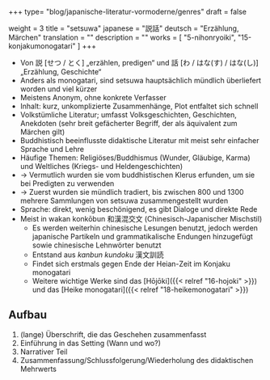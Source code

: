 +++
type= "blog/japanische-literatur-vormoderne/genres"
draft = false

weight = 3
title = "setsuwa"
japanese = "説話"
deutsch = "Erzählung, Märchen"
translation = ""
description = ""
works = [
    "5-nihonryoiki",
    "15-konjakumonogatari"
]
+++

- Von 説 [せつ / とく] „erzählen, predigen“ und 話 [わ / はな(す) / はな(し)] „Erzählung, Geschichte“
- Anders als monogatari, sind setsuwa hauptsächlich mündlich überliefert worden und viel kürzer
- Meistens Anonym, ohne konkrete Verfasser
- Inhalt: kurz, unkomplizierte Zusammenhänge, Plot entfaltet sich schnell
- Volkstümliche Literatur; umfasst Volksgeschichten, Geschichten, Anekdoten (sehr breit gefächerter Begriff, der als äquivalent zum Märchen gilt)
- Buddhistisch beeinflusste didaktische Literatur mit meist sehr einfacher Sprache und Lehre
- Häufige Themen: Religiöses/Buddhismus (Wunder, Gläubige, Karma) und Weltliches (Kriegs- und Heldengeschichten)
- -> Vermutlich wurden sie vom buddhistischen Klerus erfunden, um sie bei Predigten zu verwenden
- -> Zuerst wurden sie mündlich tradiert, bis zwischen 800 und 1300 mehrere Sammlungen von setsuwa zusammengestellt wurden
- Sprache: direkt, wenig beschönigend, es gibt Dialoge und direkte Rede
- Meist in wakan konkōbun 和漢混交文 (Chinesisch-Japanischer Mischstil)
  - Es werden weiterhin chinesische Lesungen benutzt, jedoch werden japanische Partikeln und grammatikalische Endungen hinzugefügt sowie chinesische Lehnwörter benutzt
  - Entstand aus *kanbun kundoku* 漢文訓読
  - Findet sich erstmals gegen Ende der Heian-Zeit im Konjaku monogatari
  - Weitere wichtige Werke sind das [Hōjōki]({{< relref "16-hojoki" >}}) und das [Heike monogatari]({{< relref "18-heikemonogatari" >}})

## Aufbau

1. (lange) Überschrift, die das Geschehen zusammenfasst
2. Einführung in das Setting (Wann und wo?)
3. Narrativer Teil
4. Zusammenfassung/Schlussfolgerung/Wiederholung des didaktischen Mehrwerts
